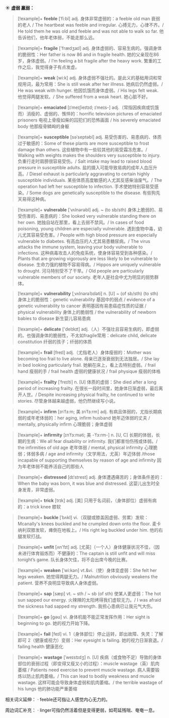 ☀ <span class="category">**虚弱 羸弱：**</span>
>[!example]+ <span class="vocabulary">**feeble**</span> [ˈfi:bl]
> <span class="definition">adj. 身体非常虚弱的：</span>a feeble old man 衰弱的老人 / The heartbeat was feeble and irregular. 心搏无力，心律不齐。/ He told them he was old and feeble and was not able to walk so far. 他告诉他们，他年老体弱，不能走那么远。

>[!example]+ <span class="vocabulary">**fragile**</span> ['frædӡaɪl] 
> <span class="definition">adj. 身体虚弱的、容易生病的。强调身体的脆弱性：</span>Her father is now 86 and in fragile health. 她的父亲现在86岁，身体虚弱。/ I’m feeling a bit fragile after the heavy work. 繁重的工作之后，我觉得身子有点发虚。

>[!example]+ <span class="vocabulary">**weak**</span> [wi:k] 
> <span class="definition">adj. 身体虚弱不强壮的。是此义的基础用词和常规用词，最为常用：</span>She is still weak after her illness. 她病后仍然虚弱。/ He was weak with hunger. 他因饥饿而身体虚弱。/ His legs felt weak. 他觉得两腿发软。/ She suffered from a weak heart. 她心脏不好。
                      
>[!example]+ <span class="vocabulary">**emaciated**</span> [ɪˈmeɪʃieɪtɪd; ɪˈmeɪs-]
> <span class="definition">adj.（常指因疾病或饥饿而）消瘦的、虚弱的、憔悴的：</span>horrific television pictures of emaciated prisoners 电视上骨瘦如柴的囚犯们的恐怖画面 / his severely emaciated body 他那瘦骨鳞峋的身躯
           
>[!example]+ <span class="vocabulary">**susceptible**</span> [səˈseptəbl]
> <span class="definition">adj. 易受伤害的、易患病的、体质过于敏感的：</span>Some of these plants are more susceptible to frost damage than others. 这些植物中有一些较其他的易受霜冻危害。/ Walking with weights makes the shoulders very susceptible to injury. 负重行走时肩膀很容易受伤。/ Salt intake may lead to raised blood pressure in susceptible adults. 盐的摄入可能导致易病的成年人血压升高。/ Diesel exhaust is particularly aggravating to certain highly susceptible individuals. 某些体质高度敏感的人尤其反感柴油废气。/ The operation had left her susceptible to infection. 手术使她特别容易受感染。/ Some dogs are genetically susceptible to the disease. 有些狗先天易得这种病。

>[!example]+ <span class="vocabulary">**vulnerable**</span> [ˈvʌlnərəbl]
> <span class="definition">adj. ~ (to sb/sth) 身体上脆弱的、易受伤害的、易患病的：</span>She looked very vulnerable standing there on her own. 她独自站在那里，看上去弱不禁风。/ In cases of food poisoning, young children are especially vulnerable. 遇到食物中毒，幼儿尤其容易受危害。/ People with high blood pressure are especially vulnerable to diabetes. 有高血压的人尤其易患糖尿病。/ The virus attacks the immune system, leaving your body vulnerable to infections. 这种病毒攻击人的免疫系统，使身体容易受到各种感染。/ Plants that are growing vigorously are less likely to be vulnerable to disease. 生命力强的植物不容易得病。/ Hippos are uniquely vulnerable to drought. 河马特别受不了干旱。/ Old people are particularly vulnerable members of our society. 老年人是社会中尤为明显的弱势群体。
           
>[!example]+ <span class="vocabulary">**vulnerability**</span> [ˌvʌlnərəˈbɪləti]
> <span class="definition">n. [U] ~ (of sb/sth) (to sth) 身体上的脆弱性：</span>genetic vulnerability 基因中的弱点 / evidence of a genetic vulnerability to cancer 表明基因有易患癌症性质的证据 / physical vulnerability 身体上的脆弱性 / the vulnerability of newborn babies to disease 新生婴儿容易患病 

>[!example]+ <span class="vocabulary">**delicate**</span> ['delɪkɪt] 
> <span class="definition">adj.（人）不强壮且容易生病的，即虚弱的。也强调身体的脆弱性，不太如fragile常用：</span>delicate child, delicate constitution 纤弱的孩子；纤弱的体质
           
>[!example]+ <span class="vocabulary">**frail**</span> [freɪl]
> <span class="definition">adj.（尤指老人）身体瘦弱的：</span>Mother was becoming too frail to live alone. 母亲已逐渐衰弱到无法独居。/ She lay in bed looking particularly frail. 她躺在床上，看上去特别虚弱。/ frail hand 瘦弱的手 / frail health 虚弱的健康状况 / frail physique 瘦弱的体格
                      
>[!example]+ <span class="vocabulary">**frailty**</span> [ˈfreɪlti]
> <span class="definition">n. [U] 体质的虚弱：</span>She died after a long period of increasing frailty. 在很长一段时间里，她身体日渐虚弱，最后离开人世。/ Despite increasing physical frailty, he continued to write stories. 尽管身体越来越虚弱，他仍然继续写小说。
           
>[!example]+ <span class="vocabulary">**infirm**</span> [ɪnˈfɜ:m; 美 ɪnˈfɜ:rm]
> <span class="definition">adj. 有病且体弱的，尤指长期病弱的或年老体弱的：</span>her aging, infirm husband 她年迈体弱的丈夫 / mentally, physically infirm 心理脆弱；身体虚弱

>[!example]+ <span class="vocabulary">**infirmity**</span> [ɪnˈfɜ:məti; 美 -ˈfɜ:rm-]
> <span class="definition">n. [U, C] 长期的体弱，长期的生病：</span>We all fear disability or infirmity. 我们都害怕伤残或体弱。/ the infirmities of old age 老年体弱 / mental, physical infirmity 心理脆弱；体弱多病 / age and infirmity（文学用法，尤英）年迈体弱 /those incapable of supporting themselves by reason of age and infirmity 因为年老体弱不能养活自己的那些人

>[!example]+ <span class="vocabulary">**distressed**</span> [dɪˈstrest]
> <span class="definition">adj. 身体遭遇痛苦的；身体条件差的：</span>When the baby was born, it was blue and distressed. 这婴儿出生时全身发青，非常虚弱。

>[!example]+ <span class="vocabulary">**trick**</span> [trɪk] 
> <span class="definition">adj. [美] 只用于名词前，（身体部位）虚弱有病的：</span>a trick knee 膝软
           
>[!example]+ <span class="vocabulary">**buckle**</span> [ˈbʌkl]
> <span class="definition">vi.（双腿或膝盖因虚弱、劳累）发软：</span>Mcanally's knees buckled and he crumpled down onto the floor. 麦卡纳利双膝发软，瘫倒在地板上。/ His right leg buckled under him. 他的右腿发软打战。
           
>[!example]+ <span class="vocabulary">**unfit**</span> [ʌn'fɪt] 
> <span class="definition">adj. [尤英]（一个人）身体健康状况不佳，（因未进行体育锻炼而）不健康的：</span>The captain is still unfit and will miss tonight’s game. 队长身体欠佳，将不会出席今晚的比赛。
           
>[!example]+ <span class="vocabulary">**weaken**</span> [ˈwi:kən]
> <span class="definition">vt.&vi.（使）身体变虚弱：</span>She felt her legs weaken. 她觉得两腿无力。/ Malnutrition obviously weakens the patient. 营养不良明显导致病人身体虚弱。

>[!example]+ <span class="vocabulary">**sap**</span> [sæp]
> <span class="definition">vt. ~ sth / ~ sb (of sth) 使某人更虚弱：</span>The hot sun sapped our energy. 火辣辣的太阳烤得我们虚软无力。/ I was afraid the sickness had sapped my strength. 我担心患病已让我元气大伤。           

>[!example]+ <span class="vocabulary">**go**</span> [ɡəʊ] 
> <span class="definition">vi. 身体机能不能正常发挥作用：</span>Her sight is beginning to go. 她的视力开始下降。

>[!example]+ <span class="vocabulary">**fail**</span> [feɪl] 
> <span class="definition">vi. 1（身体部位）停止运转，即出故障、失灵：</span>了解即可 <span class="definition">2（健康或视力）变弱：</span>Her eyesight is failing. 她的视力日渐衰退。/ failing health 健康恶化

>[!example]+ <span class="vocabulary">**wastage**</span> [ˈweɪstɪdʒ]
> <span class="definition">n. [U] 疾病（或食物不足）导致的身体部位的衰弱过程（即变得又瘦又小的过程）：</span>muscle wastage（英）肌肉萎缩 / Patients need exercise to prevent muscle wastage. 病人需要锻炼以防止肌肉萎缩。/ This can lead to bodily weakness and muscle wastage. 这样可能会导致身体虚弱和肌肉萎缩。/ the terrible wastage of his lungs 他的肺功能严重萎缩

相关词义延伸：
· feeble还可指让人感觉内心无力的。

周边词汇补充：
· linger可指仍然活着但是变得更弱，如苟延残喘、奄奄一息。
